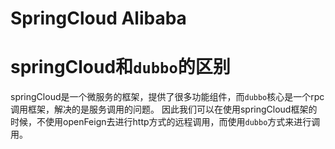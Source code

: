 # SpringCloud Alibaba

# springCloud和```dubbo```的区别
springCloud是一个微服务的框架，提供了很多功能组件，而```dubbo```核心是一个rpc调用框架，解决的是服务调用的问题。
因此我们可以在使用springCloud框架的时候，不使用openFeign去进行http方式的远程调用，而使用```dubbo```方式来进行调用。


